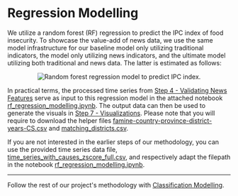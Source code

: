 # Regression Modelling
We utilize a random forest (RF) regression to predict the IPC index of food insecurity. To showcase the value-add of news data, we use the same model infrastructure for our baseline model only utilizing traditional indicators, the model only utilizing news indicators, and the ultimate model utilizing both traditional and news data. The latter is estimated as follows:

<p align="center">
<img src="https://drive.google.com/uc?export=view&id=1FMOd1gVUiJq3T3KYiVRJIcLZVKNyweHS" alt="Random forest regression model to predict IPC index."/>
<p/>

In practical terms, the processed time series from [Step 4 - Validating News Features](https://github.com/philippzi98/food_insecurity_predictions_nlp/tree/main/Step%204%20-%20Validating%20News%20Features) serve as input to this regression model in the attached notebook [rf_regression_modelling.ipynb](https://github.com/philippzi98/food_insecurity_predictions_nlp/blob/main/Step%205%20-%20Regression%20Modelling/rf_regression_modelling.ipynb). The output data can then be used to generate the visuals in [Step 7 - Visualizations](https://github.com/philippzi98/food_insecurity_predictions_nlp/tree/main/Step%207%20-%20Visualizations). Please note that you will require to download the helper files [famine-country-province-district-years-CS.csv](https://github.com/philippzi98/food_insecurity_predictions_nlp/blob/main/Step%205%20-%20Regression%20Modelling/famine-country-province-district-years-CS.csv) and [matching_districts.csv](https://github.com/philippzi98/food_insecurity_predictions_nlp/blob/main/Step%205%20-%20Regression%20Modelling/matching_districts.csv).

If you are not interested in the earlier steps of our methodology, you can use the provided time series data file, [time_series_with_causes_zscore_full.csv](https://github.com/philippzi98/food_insecurity_predictions_nlp/blob/main/Step%205%20-%20Regression%20Modelling/time_series_with_causes_zscore_full.csv), and respectively adapt the filepath in the notebook [rf_regression_modelling.ipynb](https://github.com/philippzi98/food_insecurity_predictions_nlp/blob/main/Step%205%20-%20Regression%20Modelling/rf_regression_modelling.ipynb).

---

Follow the rest of our project's methodology with [Classification Modelling](https://github.com/philippzi98/food_insecurity_predictions_nlp/tree/main/Step%206%20-%20Classification%20Modelling).
